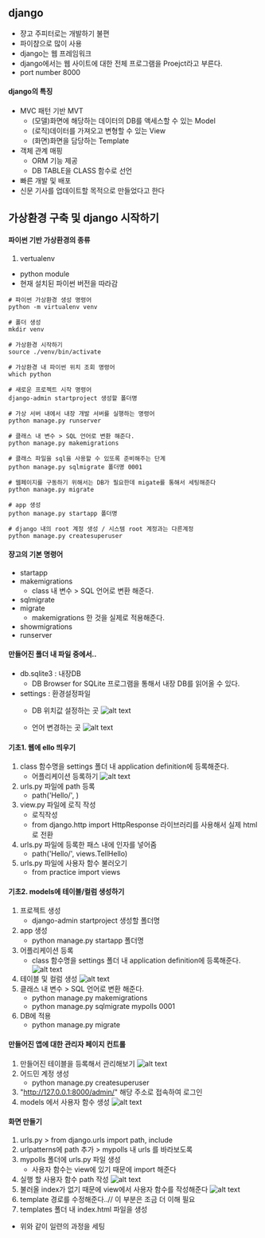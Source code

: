 ## django
* 쟝고 주피터로는 개발하기 불편
* 파이챰으로 많이 사용
* django는 웹 프레임워크
* django에서는 웹 사이트에 대한 전체 프로그램을 Proejct라고 부른다.
* port number 8000
#### django의 특징
* MVC 패턴 기반 MVT
    - (모델)화면에 해당하는 데이터의 DB를 액세스할 수 있는 Model
    - (로직)데이터를 가져오고 변형할 수 있는 View
    - (화면)화면을 담당하는 Template
* 객체 관계 매핑
    - ORM 기능 제공
    - DB TABLE을 CLASS 함수로 선언
* 빠른 개발 및 배포
* 신문 기사를 업데이트할 목적으로 만들었다고 한다

## 가상환경 구축 및 django 시작하기
#### 파이썬 기반 가상환경의 종류
1. vertualenv
- python module
- 현재 설치된 파이썬 버전을 따라감
```
# 파이썬 가상환경 생성 명령어
python -m virtualenv venv

# 폴더 생성
mkdir venv

# 가상환경 시작하기
source ./venv/bin/activate 

# 가상환경 내 파이썬 위치 조회 명령어
which python 

# 새로운 프로젝트 시작 명령어
django-admin startproject 생성할 폴더명

# 가상 서버 내에서 내장 개발 서버를 실행하는 명령어
python manage.py runserver

# 클래스 내 변수 > SQL 언어로 변환 해준다.
python manage.py makemigrations 

# 클래스 파일을 sql을 사용할 수 있또록 준비해주는 단계
python manage.py sqlmigrate 폴더명 0001

# 웹페이지를 구동하기 위해서는 DB가 필요한데 migate를 통해서 세팅해준다
python manage.py migrate

# app 생성
python manage.py startapp 폴더명

# django 내의 root 계정 생성 / 시스템 root 계정과는 다른계정
python manage.py createsuperuser
```

#### 쟝고의 기본 명령어
* startapp
* makemigrations
    - class 내 변수 > SQL 언어로 변환 해준다.
* sqlmigrate
* migrate
    - makemigrations 한 것을 실제로 적용해준다.
* showmigrations 
* runserver


#### 만들어진 폴더 내 파일 중에서..
* db.sqlite3 : 내장DB
    * DB Browser for SQLite 프로그램을 통해서 내장 DB를 읽어올 수 있다.
* settings : 환경설정파일
    * DB 위치값 설정하는 곳
    ![alt text](image.png)

    * 언어 변경하는 곳
    ![alt text](image-1.png)

#### 기초1. 웹에 ello 띄우기
1. class 함수명을 settings 폴더 내 application definition에 등록해준다.
    * 어플리케이션 등록하기
    ![alt text](image-2.png)
2. urls.py 파일에 path 등록
    * path('Hello/', )
3. view.py 파일에 로직 작성
    * 로직작성
    * from django.http import HttpResponse 라이브러리를 사용해서 실제 html로 전환
4. urls.py 파일에 등록한 패스 내에 인자를 넣어줌
    * path('Hello/', views.TellHello)
5. urls.py 파일에 사용자 함수 불러오기
    * from practice import views

#### 기초2. models에 테이블/컬럼 생성하기
1. 프로젝트 생성
    * django-admin startproject 생성할 폴더명
2. app 생성
    * python manage.py startapp 폴더명
3. 어플리케이션 등록
    * class 함수명을 settings 폴더 내 application definition에 등록해준다.
    ![alt text](image-3.png)
4. 테이블 및 컬럼 생성
    ![alt text](image-4.png)
5. 클래스 내 변수 > SQL 언어로 변환 해준다.
    * python manage.py makemigrations  
    * python manage.py sqlmigrate mypolls 0001 
6. DB에 적용
    * python manage.py migrate

#### 만들어진 앱에 대한 관리자 페이지 컨트롤
1. 만들어진 테이블을 등록해서 관리해보기
    ![alt text](image-5.png)
2. 어드민 계정 생성
    - python manage.py createsuperuser
3. "http://127.0.0.1:8000/admin/" 해당 주소로 접속하여 로그인
4. models 에서 사용자 함수 생성
    ![alt text](image-6.png)


#### 화면 만들기
1. urls.py > from django.urls import path, include 
2. urlpatterns에 path 추가 > mypolls 내 urls 를 바라보도록
3. mypolls 폴더에 urls.py 파일 생성
    - 사용자 함수는 view에 있기 때문에 import 해준다
4. 실행 할 사용자 함수 path 작성
     ![alt text](image-7.png)
5. 불러올 index가 없기 때문에 view에서 사용자 함수를 작성해준다
    ![alt text](image-8.png)
6. template 경로를 수정해준다..// 이 부분은 조금 더 이해 필요
7. templates 폴더 내 index.html 파일을 생성

* 위와 같이 일련의 과정을 세팅
